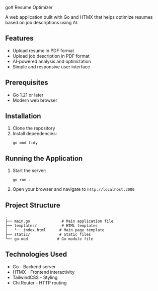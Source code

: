 go# Resume Optimizer

A web application built with Go and HTMX that helps optimize resumes based on job descriptions using AI.

## Features

- Upload resume in PDF format
- Upload job description in PDF format
- AI-powered analysis and optimization
- Simple and responsive user interface

## Prerequisites

- Go 1.21 or later
- Modern web browser

## Installation

1. Clone the repository
2. Install dependencies:
   ```
   go mod tidy
   ```

## Running the Application

1. Start the server:
   ```
   go run .
   ```
2. Open your browser and navigate to `http://localhost:3000`

## Project Structure

```
.
├── main.go              # Main application file
├── templates/           # HTML templates
│   └── index.html      # Main page template
├── static/             # Static files
└── go.mod             # Go module file
```

## Technologies Used

- Go - Backend server
- HTMX - Frontend interactivity
- TailwindCSS - Styling
- Chi Router - HTTP routing
